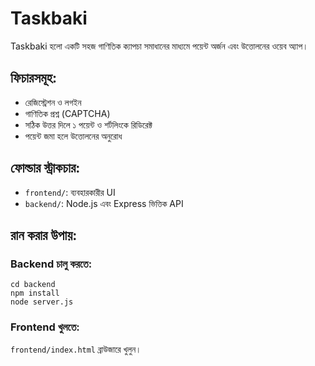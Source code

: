 # Taskbaki

Taskbaki হলো একটি সহজ গাণিতিক ক্যাপচা সমাধানের মাধ্যমে পয়েন্ট অর্জন এবং উত্তোলনের ওয়েব অ্যাপ।

## ফিচারসমূহ:
- রেজিস্ট্রেশন ও লগইন
- গাণিতিক প্রশ্ন (CAPTCHA)
- সঠিক উত্তর দিলে ১ পয়েন্ট ও শর্টলিংকে রিডিরেক্ট
- পয়েন্ট জমা হলে উত্তোলনের অনুরোধ

## ফোল্ডার স্ট্রাকচার:
- `frontend/`: ব্যবহারকারীর UI
- `backend/`: Node.js এবং Express ভিত্তিক API

## রান করার উপায়:
### Backend চালু করতে:
```
cd backend
npm install
node server.js
```

### Frontend খুলতে:
`frontend/index.html` ব্রাউজারে খুলুন।
